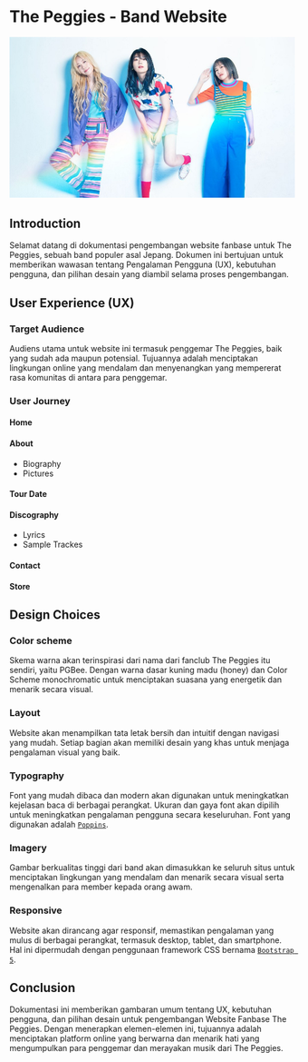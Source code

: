 # The Peggies - Band Website

![display-showcase](images/peggies.jpg)

## Introduction
Selamat datang di dokumentasi pengembangan website fanbase untuk The Peggies, sebuah band populer asal Jepang. Dokumen ini bertujuan untuk memberikan wawasan tentang Pengalaman Pengguna (UX), kebutuhan pengguna, dan pilihan desain yang diambil selama proses pengembangan.

## User Experience (UX)

### Target Audience
Audiens utama untuk website ini termasuk penggemar The Peggies, baik yang sudah ada maupun potensial. Tujuannya adalah menciptakan lingkungan online yang mendalam dan menyenangkan yang mempererat rasa komunitas di antara para penggemar.

### User Journey

#### Home

#### About
- Biography  
- Pictures  

#### Tour Date

#### Discography
- Lyrics  
- Sample Trackes  

#### Contact

#### Store

## Design Choices

### Color scheme
Skema warna akan terinspirasi dari nama dari fanclub The Peggies itu sendiri, yaitu PGBee. Dengan warna dasar kuning madu (honey) dan Color Scheme monochromatic untuk menciptakan suasana yang energetik dan menarik secara visual.

### Layout
Website akan menampilkan tata letak bersih dan intuitif dengan navigasi yang mudah. Setiap bagian akan memiliki desain yang khas untuk menjaga pengalaman visual yang baik.

### Typography
Font yang mudah dibaca dan modern akan digunakan untuk meningkatkan kejelasan baca di berbagai perangkat. Ukuran dan gaya font akan dipilih untuk meningkatkan pengalaman pengguna secara keseluruhan. Font yang digunakan adalah  [`Poppins`](https://fonts.googleapis.com/css2?family=Poppins).
### Imagery
Gambar berkualitas tinggi dari band akan dimasukkan ke seluruh situs untuk menciptakan lingkungan yang mendalam dan menarik secara visual serta mengenalkan para member kepada orang awam.

### Responsive
Website akan dirancang agar responsif, memastikan pengalaman yang mulus di berbagai perangkat, termasuk desktop, tablet, dan smartphone. Hal ini dipermudah dengan penggunaan framework CSS bernama [`Bootstrap 5`](https://getbootstrap.com/).

## Conclusion
Dokumentasi ini memberikan gambaran umum tentang UX, kebutuhan pengguna, dan pilihan desain untuk pengembangan Website Fanbase The Peggies. Dengan menerapkan elemen-elemen ini, tujuannya adalah menciptakan platform online yang berwarna dan menarik hati yang mengumpulkan para penggemar dan merayakan musik dari The Peggies.
